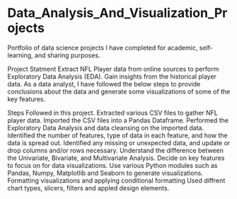 # Data_Analysis_And_Visualization_Projects
Portfolio of data science projects I have completed for academic, self-learning, and sharing purposes.

Project Statment
Extract NFL Player data from online sources to perform Exploratory Data Analysis (EDA). Gain insights from the historical player data. As a data analyst, I have followed the below steps to provide conclusions about the data and generate some visualizations of some of the key features.

Steps Followed in this project.
Extracted various CSV files to gather NFL player data.
Imported the CSV files into a Pandas Dataframe.
Performed the Exploratory Data Analysis and data cleansing on the imported data.
Identified the number of features, type of data in each feature, and how the data is spread out. 
Identified any missing or unexpected data, and update or drop columns and/or rows necessary. 
Understand the difference between the Univariate, Bivariate, and Multivariate Analysis.
Decide on key features to focus on for data visualizations.
Use various Python modules such as Pandas, Numpy, Matplotlib and Seaborn to generate visualizations.
Formatting visualizations and applying conditional formatting
Used diffrent chart types, slicers, filters and appled design elements.
